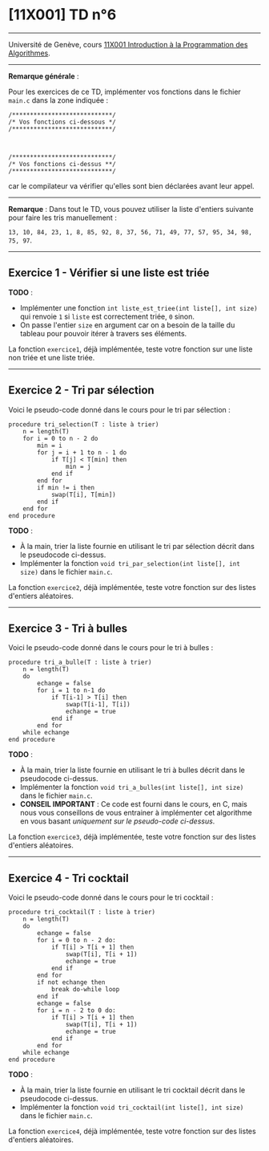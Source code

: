 # [11X001] TD n°6

---

Université de Genève, cours [11X001 Introduction à la Programmation des Algorithmes](https://wwwi.unige.ch/cursus/programme-des-cours/web/teachings/details/2021-11X001).

---

**Remarque générale** :

Pour les exercices de ce TD, implémenter vos fonctions dans le fichier `main.c` dans la zone indiquée :

```
/****************************/
/* Vos fonctions ci-dessous */ 
/****************************/



/****************************/
/* Vos fonctions ci-dessus **/ 
/****************************/
```

car le compilateur va vérifier qu'elles sont bien déclarées avant leur appel.

---

**Remarque** : Dans tout le TD, vous pouvez utiliser la liste d'entiers suivante pour faire les tris manuellement :

`13, 10, 84, 23, 1, 8, 85, 92, 8, 37, 56, 71, 49, 77, 57, 95, 34, 98, 75, 97`.

---

## Exercice 1 - Vérifier si une liste est triée

**TODO** :

- Implémenter une fonction `int liste_est_triee(int liste[], int size)` qui renvoie `1` si `liste` est correctement triée, `0` sinon.
- On passe l'entier `size` en argument car on a besoin de la taille du tableau pour pouvoir itérer à travers ses éléments.

La fonction `exercice1`, déjà implémentée, teste votre fonction sur une liste non triée et une liste triée.

---

## Exercice 2 - Tri par sélection

Voici le pseudo-code donné dans le cours pour le tri par sélection :

```
procedure tri_selection(T : liste à trier)
    n = length(T)
    for i = 0 to n - 2 do
        min = i
        for j = i + 1 to n - 1 do
            if T[j] < T[min] then
                min = j
            end if
        end for
        if min != i then
            swap(T[i], T[min])
        end if
    end for
end procedure
```

**TODO** :

- À la main, trier la liste fournie en utilisant le tri par sélection décrit dans le pseudocode ci-dessus.
- Implémenter la fonction `void tri_par_selection(int liste[], int size)` dans le fichier `main.c`.

La fonction `exercice2`, déjà implémentée, teste votre fonction sur des listes d'entiers aléatoires.

---

## Exercice 3 - Tri à bulles

Voici le pseudo-code donné dans le cours pour le tri à bulles :

```
procedure tri_a_bulle(T : liste à trier)
    n = length(T)
    do
        echange = false
        for i = 1 to n-1 do
            if T[i-1] > T[i] then
                swap(T[i-1], T[i])
                echange = true
            end if
        end for
    while echange
end procedure
```

**TODO** :

- À la main, trier la liste fournie en utilisant le tri à bulles décrit dans le pseudocode ci-dessus.
- Implémenter la fonction `void tri_a_bulles(int liste[], int size)` dans le fichier `main.c`. 
- **CONSEIL IMPORTANT** : Ce code est fourni dans le cours, en C, mais nous vous conseillons de vous entrainer à implémenter cet algorithme en vous basant *uniquement sur le pseudo-code ci-dessus*.

La fonction `exercice3`, déjà implémentée, teste votre fonction sur des listes d'entiers aléatoires.

---

## Exercice 4 - Tri cocktail

Voici le pseudo-code donné dans le cours pour le tri cocktail :

```
procedure tri_cocktail(T : liste à trier)
    n = length(T)
    do
        echange = false
        for i = 0 to n - 2 do:
            if T[i] > T[i + 1] then
                swap(T[i], T[i + 1])
                echange = true
            end if
        end for
        if not echange then
            break do-while loop
        end if
        echange = false
        for i = n - 2 to 0 do:
            if T[i] > T[i + 1] then
                swap(T[i], T[i + 1])
                echange = true
            end if
        end for
    while echange
end procedure
```

**TODO** :

- À la main, trier la liste fournie en utilisant le tri cocktail décrit dans le pseudocode ci-dessus.
- Implémenter la fonction `void tri_cocktail(int liste[], int size)` dans le fichier `main.c`.

La fonction `exercice4`, déjà implémentée, teste votre fonction sur des listes d'entiers aléatoires.
